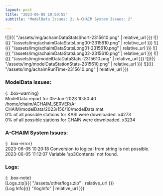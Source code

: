```yaml
---
layout: post
title: "2023-06-05 10:50:55"
subtitle: "ModelData Issues: 2; A-CHAIM System Issues: 2"

---
```


![]({{ "/assets/img/achaimDataStatsShort-2315610.png" | relative_url }})
![]({{ "/assets/img/achaimDataStatsLong00-2315610.png" | relative_url }})
![]({{ "/assets/img/achaimDataStatsLong01-2315610.png" | relative_url }})
![]({{ "/assets/img/achaimDataStatsLong02-2315610.png" | relative_url }})
![]({{ "/assets/img/modelDataDataStats-2315610.png" | relative_url }})
![]({{ "/assets/img/modelDataStationStats-2315610.png" | relative_url }})
![]({{ "/assets/img/achaimRunTime-2315610.png" | relative_url }})


### ModelData Issues:  
  
{: .box-warning}  
 ModelData report for 05-Jun-2023 10:50:40   
 /home/chaim/ACHAIM_SERVER/A-CHAIM/modelData/2023/156/10/modelData.mat   
 0% of all possible stations for KASI were downloaded. x4273   
 0% of all possible stations for CHAIN were downloaded. x3234   
  
### A-CHAIM System Issues:  
  
{: .box-error}  
2023-06-05 10:20:18 Conversion to logical from string is not possible.  
2023-06-05 11:12:07 Variable 'sp3Contents' not found.  

### Logs:  
  
{: .box-note}  
[Logs.zip]({{ "/assets/other/logs.zip" | relative_url }})  
[Log Info]({{ "/logInfo" | relative_url }})  
